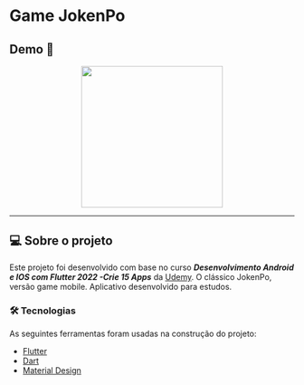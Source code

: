 # Game JokenPo
## Demo 📸

<div align="center">
<img src="https://user-images.githubusercontent.com/74507254/140444099-70e34107-1160-4dcd-91f1-08aad2661ff9.png" width="250px" />
</div>

---

## 💻 Sobre o projeto
 Este projeto foi desenvolvido com base no curso **_Desenvolvimento Android e IOS com Flutter 2022 -Crie 15 Apps_** da [Udemy](https://www.udemy.com/).
 O clássico JokenPo, versão game mobile.
 Aplicativo desenvolvido para estudos.
 
 ### 🛠 Tecnologias
 
 As seguintes ferramentas foram usadas na construção do projeto:
 
 - [Flutter](https://flutter.dev/)
 - [Dart](https://dart.dev//)
 - [Material Design](https://material.io/design/)
